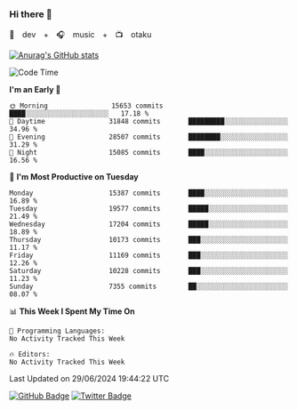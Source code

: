 ### Hi there 👋

🚀　dev　+　🎧　music　+　📺　otaku


[![Anurag's GitHub stats](https://github-readme-stats.vercel.app/api?username=koheitasaka&count_private=true&show_icons=true&theme=monokai)](https://github.com/koheitasaka/github-readme-stats)

<!--START_SECTION:waka-->
![Code Time](http://img.shields.io/badge/Code%20Time-1%2C161%20hrs%2023%20mins-blue)

**I'm an Early 🐤** 

```text
🌞 Morning                15653 commits       ████░░░░░░░░░░░░░░░░░░░░░   17.18 % 
🌆 Daytime                31848 commits       █████████░░░░░░░░░░░░░░░░   34.96 % 
🌃 Evening                28507 commits       ████████░░░░░░░░░░░░░░░░░   31.29 % 
🌙 Night                  15085 commits       ████░░░░░░░░░░░░░░░░░░░░░   16.56 % 
```
📅 **I'm Most Productive on Tuesday** 

```text
Monday                   15387 commits       ████░░░░░░░░░░░░░░░░░░░░░   16.89 % 
Tuesday                  19577 commits       █████░░░░░░░░░░░░░░░░░░░░   21.49 % 
Wednesday                17204 commits       █████░░░░░░░░░░░░░░░░░░░░   18.89 % 
Thursday                 10173 commits       ███░░░░░░░░░░░░░░░░░░░░░░   11.17 % 
Friday                   11169 commits       ███░░░░░░░░░░░░░░░░░░░░░░   12.26 % 
Saturday                 10228 commits       ███░░░░░░░░░░░░░░░░░░░░░░   11.23 % 
Sunday                   7355 commits        ██░░░░░░░░░░░░░░░░░░░░░░░   08.07 % 
```


📊 **This Week I Spent My Time On** 

```text
💬 Programming Languages: 
No Activity Tracked This Week

🔥 Editors: 
No Activity Tracked This Week
```


 Last Updated on 29/06/2024 19:44:22 UTC
<!--END_SECTION:waka-->

[![GitHub Badge](https://img.shields.io/badge/GitHub-100000?style=for-the-badge&logo=github&logoColor=white)](https://github.com/koheitasaka)
[![Twitter Badge](https://img.shields.io/badge/Twitter-1DA1F2?style=for-the-badge&logo=twitter&logoColor=white)](https://twitter.com/sleep_asleep_)
